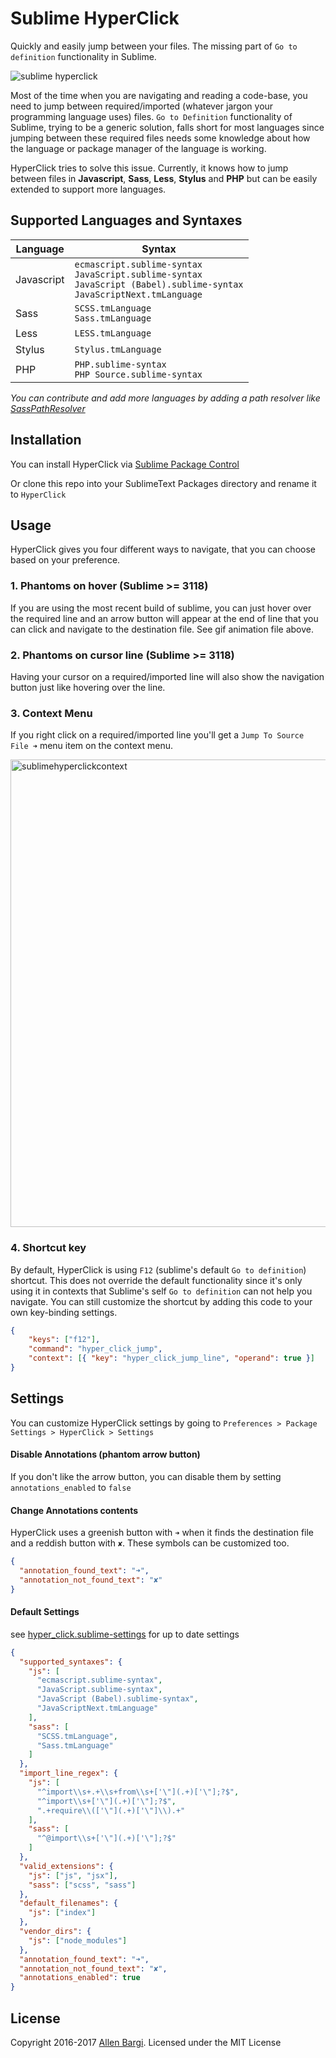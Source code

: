 # Sublime HyperClick
Quickly and easily jump between your files.
The missing part of `Go to definition` functionality in Sublime.

![sublime hyperclick](https://cloud.githubusercontent.com/assets/3202/19578519/51558bb4-971c-11e6-8ef2-d256da53d1da.gif)

Most of the time when you are navigating and reading a code-base, you need to
jump between required/imported (whatever jargon your programming language uses)
files. `Go to Definition` functionality of Sublime, trying to be a generic solution,
falls short for most languages since jumping between these required files needs
some knowledge about how the language or package manager of the language is working.

HyperClick tries to solve this issue. Currently, it knows how to jump between files
in **Javascript**, **Sass**, **Less**, **Stylus** and **PHP**  but can be easily 
extended to support more languages.

## Supported Languages and Syntaxes

|  Language  |  Syntax                                  |
|------------|------------------------------------------|
| Javascript | `ecmascript.sublime-syntax` <br> `JavaScript.sublime-syntax` <br> `JavaScript (Babel).sublime-syntax` <br> `JavaScriptNext.tmLanguage` |
| Sass       | `SCSS.tmLanguage` <br> `Sass.tmLanguage` |
| Less       | `LESS.tmLanguage`                        |
| Stylus     | `Stylus.tmLanguage`                      |
| PHP        | `PHP.sublime-syntax` <br> `PHP Source.sublime-syntax`  |

*You can contribute and add more languages by adding a path resolver like [SassPathResolver](https://github.com/aziz/SublimeHyperClick/blob/master/hyper_click/sass_path_resolver.py)*


## Installation
You can install HyperClick via [Sublime Package Control](https://packagecontrol.io/)

Or clone this repo into your SublimeText Packages directory and rename it to `HyperClick`

## Usage

HyperClick gives you four different ways to navigate, that you can choose based
on your preference.

### 1. Phantoms on hover (Sublime >= 3118)
If you are using the most recent build of sublime, you can just hover over the
required line and an arrow button will appear at the end of line that you can
click and navigate to the destination file. See gif animation file above.

### 2. Phantoms on cursor line (Sublime >= 3118)
Having your cursor on a required/imported line will also show the navigation button
just like hovering over the line.

### 3. Context Menu
If you right click on a required/imported line you'll get a
`Jump To Source File ➜` menu item on the context menu.

<img width="748" alt="sublimehyperclickcontext" src="https://cloud.githubusercontent.com/assets/3202/19578923/480cacde-971e-11e6-9504-91c26737c486.png">

### 4. Shortcut key
By default, HyperClick is using `F12` (sublime's default `Go to definition`) shortcut.
This does not override the default functionality since it's only using it in contexts
that Sublime's self `Go to definition` can not help you navigate.
You can still customize the shortcut by adding this code to your own key-binding
settings.

```json
{
    "keys": ["f12"],
    "command": "hyper_click_jump",
    "context": [{ "key": "hyper_click_jump_line", "operand": true }]
}
```

## Settings
You can customize HyperClick settings by going to
`Preferences > Package Settings > HyperClick > Settings`

#### Disable Annotations (phantom arrow button)
If you don't like the arrow button, you can disable them by setting
`annotations_enabled` to `false`

#### Change Annotations contents
HyperClick uses a greenish button with `➜` when it finds the destination
file and a reddish button with `✘`. These symbols can be customized too.

```json
{
  "annotation_found_text": "➜",
  "annotation_not_found_text": "✘"
}
```

#### Default Settings
see [hyper_click.sublime-settings](https://github.com/aziz/SublimeHyperClick/blob/master/hyper_click.sublime-settings) for up to date settings

```json
{
  "supported_syntaxes": {
    "js": [
      "ecmascript.sublime-syntax",
      "JavaScript.sublime-syntax",
      "JavaScript (Babel).sublime-syntax",
      "JavaScriptNext.tmLanguage"
    ],
    "sass": [
      "SCSS.tmLanguage",
      "Sass.tmLanguage"
    ]
  },
  "import_line_regex": {
    "js": [
      "^import\\s+.+\\s+from\\s+['\"](.+)['\"];?$",
      "^import\\s+['\"](.+)['\"];?$",
      ".+require\\(['\"](.+)['\"]\\).+"
    ],
    "sass": [
      "^@import\\s+['\"](.+)['\"];?$"
    ]
  },
  "valid_extensions": {
    "js": ["js", "jsx"],
    "sass": ["scss", "sass"]
  },
  "default_filenames": {
    "js": ["index"]
  },
  "vendor_dirs": {
    "js": ["node_modules"]
  },
  "annotation_found_text": "➜",
  "annotation_not_found_text": "✘",
  "annotations_enabled": true
}
```

## License
Copyright 2016-2017 [Allen Bargi](https://twitter.com/aziz). Licensed under the MIT License
